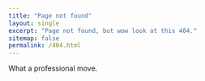 ```yaml
---
title: "Page not found"
layout: single
excerpt: "Page not found, but wow look at this 404."
sitemap: false
permalink: /404.html
---
```


What a professional move.

<script type="text/javascript">
  var GOOG_FIXURL_LANG = 'en';
  var GOOG_FIXURL_SITE = '{{ site.url }}'
</script>
<script type="text/javascript">
  src="//linkhelp.clients.google.com/tbproxy/lh/wm/fixurl.js"
</script>
